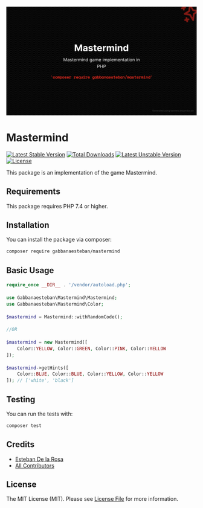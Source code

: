 <p align="center"><img src="/art/socialcard.png" alt="Social Card of Mastermind"></p>

# Mastermind

[![Latest Stable Version](https://poser.pugx.org/gabbanaesteban/mastermind/v)](//packagist.org/packages/gabbanaesteban/mastermind) [![Total Downloads](https://poser.pugx.org/gabbanaesteban/mastermind/downloads)](//packagist.org/packages/gabbanaesteban/mastermind) [![Latest Unstable Version](https://poser.pugx.org/gabbanaesteban/mastermind/v/unstable)](//packagist.org/packages/gabbanaesteban/mastermind) [![License](https://poser.pugx.org/gabbanaesteban/mastermind/license)](//packagist.org/packages/gabbanaesteban/mastermind)

This package is an implementation of the game Mastermind.

## Requirements

This package requires PHP 7.4 or higher.

## Installation

You can install the package via composer:

``` bash
composer require gabbanaesteban/mastermind
```

## Basic Usage

```php
require_once __DIR__ . '/vendor/autoload.php';

use Gabbanaesteban\Mastermind\Mastermind;
use Gabbanaesteban\Mastermind\Color;

$mastermind = Mastermind::withRandomCode();

//OR

$mastermind = new Mastermind([
    Color::YELLOW, Color::GREEN, Color::PINK, Color::YELLOW
]);

$mastermind->getHints([
    Color::BLUE, Color::BLUE, Color::YELLOW, Color::YELLOW
]); // ['white', 'black']
```

## Testing

You can run the tests with:

```bash
composer test
```

## Credits

- [Esteban De la Rosa](https://github.com/gabbanaesteban)
- [All Contributors](../../contributors)

## License

The MIT License (MIT). Please see [License File](/.github/LICENSE.md) for more information.